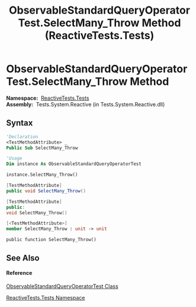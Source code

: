 ﻿---
title: ObservableStandardQueryOperatorTest.SelectMany_Throw Method  (ReactiveTests.Tests)
TOCTitle: SelectMany_Throw Method
ms:assetid: M:ReactiveTests.Tests.ObservableStandardQueryOperatorTest.SelectMany_Throw
ms:mtpsurl: https://msdn.microsoft.com/en-us/library/reactivetests.tests.observablestandardqueryoperatortest.selectmany_throw(v=VS.103)
ms:contentKeyID: 36621118
ms.date: 06/28/2011
mtps_version: v=VS.103
f1_keywords:
- ReactiveTests.Tests.ObservableStandardQueryOperatorTest.SelectMany_Throw
dev_langs:
- CSharp
- JScript
- VB
- FSharp
- c++
---

# ObservableStandardQueryOperatorTest.SelectMany\_Throw Method

**Namespace:**  [ReactiveTests.Tests](hh289046\(v=vs.103\).md)  
**Assembly:**  Tests.System.Reactive (in Tests.System.Reactive.dll)

## Syntax

``` vb
'Declaration
<TestMethodAttribute> _
Public Sub SelectMany_Throw
```

``` vb
'Usage
Dim instance As ObservableStandardQueryOperatorTest

instance.SelectMany_Throw()
```

``` csharp
[TestMethodAttribute]
public void SelectMany_Throw()
```

``` c++
[TestMethodAttribute]
public:
void SelectMany_Throw()
```

``` fsharp
[<TestMethodAttribute>]
member SelectMany_Throw : unit -> unit 
```

``` jscript
public function SelectMany_Throw()
```

## See Also

#### Reference

[ObservableStandardQueryOperatorTest Class](hh288944\(v=vs.103\).md)

[ReactiveTests.Tests Namespace](hh289046\(v=vs.103\).md)

